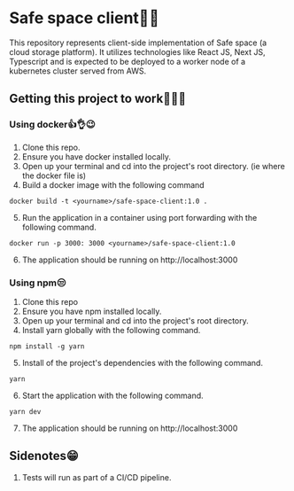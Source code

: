# Safe space client🫡😜

This repository represents client-side implementation of Safe space (a cloud storage platform).
It utilizes technologies like React JS, Next JS, Typescript and is expected to be deployed
to a worker node of a kubernetes cluster served from AWS.

## Getting this project to work🚀🧑‍🚀

### Using docker👍👌😉

1. Clone this repo.
2. Ensure you have docker installed locally.
3. Open up your terminal and cd into the project's root directory. (ie where the docker file is)
4. Build a docker image with the following command

```
docker build -t <yourname>/safe-space-client:1.0 .
```

5. Run the application in a container using port forwarding with the following command.

```
docker run -p 3000: 3000 <yourname>/safe-space-client:1.0
```

6. The application should be running on http://localhost:3000

### Using npm😒

1. Clone this repo
2. Ensure you have npm installed locally.
3. Open up your terminal and cd into the project's root directory.
4. Install yarn globally with the following command.

```
npm install -g yarn
```

5. Install of the project's dependencies with the following command.

```
yarn
```

6. Start the application with the following command.

```
yarn dev
```

7. The application should be running on http://localhost:3000

## Sidenotes😁

1. Tests will run as part of a CI/CD pipeline.
